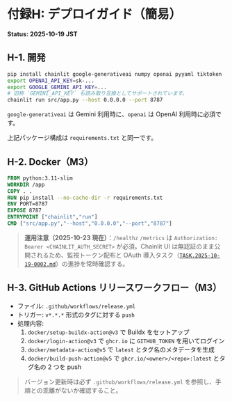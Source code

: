 # 付録H: デプロイガイド（簡易）
**Status: 2025-10-19 JST**

## H-1. 開発
```bash
pip install chainlit google-generativeai numpy openai pyyaml tiktoken
export OPENAI_API_KEY=sk-...
export GOOGLE_GEMINI_API_KEY=...
# 旧称 `GEMINI_API_KEY` も読み取り互換としてサポートされています。
chainlit run src/app.py --host 0.0.0.0 --port 8787
```

`google-generativeai` は Gemini 利用時に、`openai` は OpenAI 利用時に必須です。

上記パッケージ構成は `requirements.txt` と同一です。

## H-2. Docker（M3）
```Dockerfile
FROM python:3.11-slim
WORKDIR /app
COPY . .
RUN pip install --no-cache-dir -r requirements.txt
ENV PORT=8787
EXPOSE 8787
ENTRYPOINT ["chainlit","run"]
CMD ["src/app.py","--host","0.0.0.0","--port","8787"]
```

> **運用注意（2025-10-23 現在）**：`/healthz` `/metrics` は `Authorization: Bearer <CHAINLIT_AUTH_SECRET>` が必須。Chainlit UI は無認証のまま公開されるため、監視トークン配布と OAuth 導入タスク（[`TASK.2025-10-19-0002.md`](../../TASK.2025-10-19-0002.md)）の進捗を常時確認する。

## H-3. GitHub Actions リリースワークフロー（M3）
- ファイル: `.github/workflows/release.yml`
- トリガー: `v*.*.*` 形式のタグに対する `push`
- 処理内容:
  1. `docker/setup-buildx-action@v3` で Buildx をセットアップ
  2. `docker/login-action@v3` で `ghcr.io` に `GITHUB_TOKEN` を用いてログイン
  3. `docker/metadata-action@v5` で `latest` とタグ名のメタデータを生成
  4. `docker/build-push-action@v5` で `ghcr.io/<owner>/<repo>:latest` とタグ名の 2 つを push

> バージョン更新時は必ず `.github/workflows/release.yml` を参照し、手順との乖離がないか確認すること。

